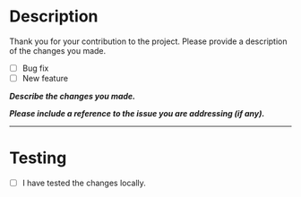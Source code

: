 # Description

Thank you for your contribution to the project. Please provide a description of the changes you made.

- [ ] Bug fix
- [ ] New feature

***Describe the changes you made.***

***Please include a reference to the issue you are addressing (if any).***

***
# Testing

- [ ] I have tested the changes locally.